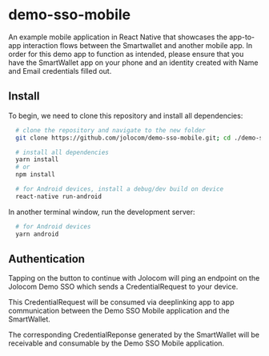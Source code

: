 # demo-sso-mobile
An example mobile application in React Native that showcases the app-to-app interaction flows between the Smartwallet and another mobile app. In order for this demo app to function as intended, please ensure that you have the SmartWallet app on your phone and an identity created with Name and Email credentials filled out.

Install
----------------------------------------

To begin, we need to clone this repository and install all dependencies:

``` bash
  # clone the repository and navigate to the new folder
  git clone https://github.com/jolocom/demo-sso-mobile.git; cd ./demo-sso-mobile

  # install all dependencies
  yarn install
  # or
  npm install
```
```bash
  # for Android devices, install a debug/dev build on device
  react-native run-android
```
In another terminal window, run the development server:

```bash
  # for Android devices
  yarn android
```

Authentication
----------------------------------------

Tapping on the button to continue with Jolocom will ping an endpoint on the Jolocom Demo SSO which sends a CredentialRequest to your device.

This CredentialRequest will be consumed via deeplinking app to app communication between the Demo SSO Mobile application and the SmartWallet.

The corresponding CredentialReponse generated by the SmartWallet will be receivable and consumable by the Demo SSO Mobile application.
